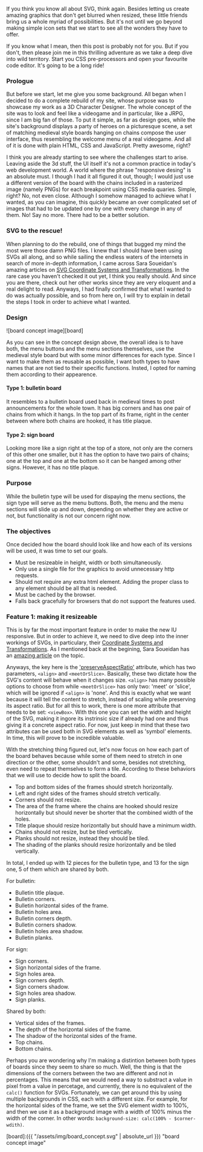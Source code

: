 If you think you know all about SVG, think again. Besides letting us create amazing graphics that don't get blurred when resized, these little friends bring us a whole myriad of possibilities. But it's not until we go beyond making simple icon sets that we start to see all the wonders they have to offer.

If you know what I mean, then this post is probably not for you. But if you don't, then please join me in this thrilling adventure as we take a deep dive into wild territory. Start you CSS pre-processors and open your favourite code editor. It's going to be a long ride!

### Prologue

But before we start, let me give you some background. All began when I decided to do a complete rebuild of my site, whose purpose was to showcase my work as a 3D Character Designer. The whole concept of the site was to look and feel like a videogame and in particular, like a JRPG, since I am big fan of those. To put it simple, as far as design goes, while the site's background displays a party of heroes on a picturesque scene, a set of matching medieval style boards hanging on chains compose the user interface, thus resembling the welcome menu of a real videogame. And all of it is done with plain HTML, CSS and JavaScript. Pretty awesome, right?

I think you are already starting to see where the challenges start to arise. Leaving aside the 3d stuff, the UI itself it's not a common practice in today's web development world. A world where the phrase "responsive desing" is an absolute must. I though I had it all figured it out, though; I would just use a different version of the board with the chains included in a rasterized image (namely PNGs) for each breakpoint using CSS media quaries. Simple, right? No, not even close. Although I somehow managed to achieve what I wanted, as you can imagine, this quickly became an over complicated set of images that had to be updated one by one with every change in any of them. No! Say no more. There had to be a better solution.

### SVG to the rescue!

When planning to do the rebuild, one of things that bugged my mind the most were those damn PNG files. I knew that I should have been using SVGs all along, and so while sailing the endless waters of the internets in search of more in-depth information, I came across Sara Soueidan's amazing articles on [SVG Coordinate Systems and Transformations](https://www.sarasoueidan.com/blog/svg-coordinate-systems/). In the rare case you haven't checked it out yet, I think you really should. And since you are there, check out her other works since they are very eloquent and a real delight to read. Anyways, I had finally confirmed that what I wanted to do was actually possible, and so from here on, I will try to explain in detail the steps I took in order to achieve what I wanted.



### Design

![board concept image][board]

As you can see in the concept design above, the overall idea is to have both, the menu buttons and the menu sections themselves, use the medieval style board but with some minor differences for each type. Since I want to make them as reusable as possible, I want both types to have names that are not tied to their specific functions. Insted, I opted for naming them according to their appearence.

#### Type 1: bulletin board

It resembles to a bulletin board used back in medieval times to post announcements for the whole town. It has big corners and has one pair of chains from which it hangs. In the top part of its frame, right in the center between where both chains are hooked, it has title plaque.

#### Type 2: sign board

Looking more like a sign right at the top of a store, not only are the corners of this other one smaller, but it has the option to have two pairs of chains; one at the top and one at the bottom so it can be hanged among other signs. However, it has no title plaque.

### Purpose

While the bulletin type will be used for dispaying the menu sections, the sign type will serve as the menu buttons. Both, the menu and the menu sections will slide up and down, depending on whether they are active or not, but functionality is not our concern right now.

### The objectives

Once decided how the board should look like and how each of its versions will be used, it was time to set our goals.

- Must be resizeable in height, width or both simultaneously.
- Only use a single file for the graphics to avoid unnecessary http requests.
- Should not require any extra html element. Adding the proper class to any element should be all that is needed.
- Must be cached by the browser.
- Falls back gracefully for browsers that do not support the features used.

### Feature 1: making it resizeable

This is by far the most important feature in order to make the new IU responsive. But in order to achieve it, we need to dive deep into the inner workings of SVGs, in particulary, their [Coordinate Systems and Transformations](https://www.w3.org/TR/SVG/coords.html). As I mentioned back at the begining, Sara Soueidan has an [amazing  article](https://www.sarasoueidan.com/blog/svg-coordinate-systems/) on the topic.

Anyways, the key here is the ['preserveAspectRatio'](https://www.w3.org/TR/SVG/coords.html#PreserveAspectRatioAttribute) attribute, which has two parameters, `<align>` and `<meetOrSlice>`. Basically, these two dictate how the SVG's content will behave when it changes size. `<align>` has many possible options to choose from while `<meetOrSlice>` has only two: 'meet' or 'slice', which will be ignored if `<align>` is 'none'. And this is exactly what we want because it will tell the content to stretch, instead of scaling while preserving its aspect ratio. But for all this to work, there is one more attribute that needs to be set: `<viewBox>`. With this one you can set the width and height of the SVG, making it ingore its instrinsic size if already had one and thus giving it a concrete aspect ratio. For now, just keep in mind that these two attributes can be used both in SVG elements as well as 'symbol' elements. In time, this will prove to be incredible valuable.

With the stretching thing figured out, let's now focus on how each part of the board behaves because while some of them need to stretch in one direction or the other, some shouldn't and some, besides not stretching, even need to repeat themselves to form a tile. According to these behaviors that we will use to decide how to split the board.

- Top and bottom sides of the frames should stretch horizontally.
- Left and right sides of the frames should stretch vertically.
- Corners should not resize.
- The area of the frame where the chains are hooked should resize horizontally but should never be shorter that the combined width of the holes.
- Title plaque should resize horizontally but should have a minimum width.
- Chains should not resize, but be tiled vertically.
- Planks should not resize, instead they should be tiled.
- The shading of the planks should resize horizontally and be tiled vertically.

In total, I ended up with 12 pieces for the bulletin type, and 13 for the sign one, 5 of them which are shared by both.

For bulletin:

- Bulletin title plaque.
- Bulletin corners.
- Bulletin horizontal sides of the frame.
- Bulletin holes area.
- Bulletin corners depth.
- Bulletin corners shadow.
- Bulletin holes area shadow.
- Bulletin planks.

For sign:

- Sign corners.
- Sign horizontal sides of the frame.
- Sign holes area.
- Sign corners depth.
- Sign corners shadow.
- Sign holes area shadow.
- Sign planks.

Shared by both:

- Vertical sides of the frames.
- The depth of the horizontal sides of the frame.
- The shadow of the horizontal sides of the frame.
- Top chains.
- Bottom chains.

Perhaps you are wondering why I'm making a distintion between both types of boards since they seem to share so much. Well, the thing is that the dimensions of the corners between the two are different and not in percentages. This means that we would need a way to substract a value in pixel from a value in percetage, and currently, there is no equivalent of the `calc()` function for SVGs. Fortunately, we can get around this by using multiple backgrounds in CSS, each with a different size. For example, for the horizontal sides of the frame, we set the SVG element width to 100%, and then we use it as a background image with a width of 100% minus the width of the corner. In other words: `background-size: calc(100% - $corner-wdith)`.



[board]:({{ "/assets/img/board_concept.svg" | absolute_url }}) "board concept image"
